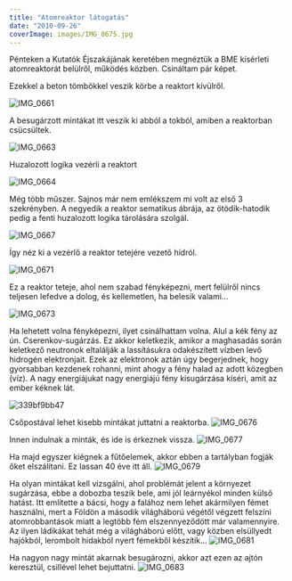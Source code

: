 ```yaml
---
title: "Atomreaktor látogatás"
date: "2010-09-26"
coverImage: images/IMG_0675.jpg
---
```


Pénteken a Kutatók Éjszakájának keretében megnéztük a BME kísérleti atomreaktorát belülről, működés közben. Csináltam pár képet.

Ezekkel a beton tömbökkel veszik körbe a reaktort kívülről.

![IMG_0661](images/IMG_0661-500x375.jpg "Ilyen beton cuccokkal veszik körbe a reaktort")

A besugárzott mintákat itt veszik ki abból a tokból, amiben a reaktorban csücsültek.

![IMG_0663](images/IMG_0663-500x375.jpg "Ebben a kamrában szerelik szedik ki a besugárzott mintákat a tokokból.")

Huzalozott logika vezérli a reaktort

![IMG_0664](images/IMG_0664-375x500.jpg "A reaktor huzalozott vezérlő logikája")

Még több műszer. Sajnos már nem emlékszem mi volt az első 3 szekrényben. A negyedik a reaktor sematikus ábrája, az ötödik-hatodik pedig a fenti huzalozott logika tárolására szolgál.

![IMG_0667](images/IMG_0667-375x500.jpg "Műszerek")

Így néz ki a vezérlő a reaktor tetejére vezető hídról.

![IMG_0671](images/IMG_0671-500x375.jpg "A vezérlőterem")

Ez a reaktor teteje, ahol nem szabad fényképezni, mert felülről nincs teljesen lefedve a dolog, és kellemetlen, ha belesik valami...

![IMG_0673](images/IMG_0673-375x500.jpg "A reaktor teteje")

Ha lehetett volna fényképezni, ilyet csinálhattam volna. Alul a kék fény az ún. Cserenkov-sugárzás. Ez akkor keletkezik, amikor a maghasadás során keletkező neutronok eltalálják a lassításukra odakészített vízben levő hidrogén elektronjait. Ezek az elektronok aztán úgy begerjednek, hogy gyorsabban kezdenek rohanni, mint ahogy a fény halad az adott közegben (víz). A nagy energiájukat nagy energiájú fény kisugárzása kíséri, amit az ember kéknek lát.

![339bf9bb47](images/339bf9bb47-500x375.jpg)

Csőpostával lehet kisebb mintákat juttatni a reaktorba. ![IMG_0676](images/IMG_0676-500x375.jpg "Ezeken a csöveken lehet mintákat juttatni a reaktora")

Innen indulnak a minták, és ide is érkeznek vissza. ![IMG_0677](images/IMG_0677-500x375.jpg "Innen indulnak és ide érkeznek a minták")

Ha majd egyszer kiégnek a fűtőelemek, akkor ebben a tartályban fogják őket elszálítani. Ez lassan 40 éve itt áll. ![IMG_0679](images/IMG_0679-375x500.jpg "Ha majd egyszer kiégnek a panelek, ebben fogják őket elszállítani")

Ha olyan mintákat kell vizsgálni, ahol problémát jelent a környezet sugárzása, ebbe a dobozba teszik bele, ami jól leárnyékol minden külső hatást. Itt említette a bácsi, hogy a falához nem lehet akármilyen fémet használni, mert a Földön a második világháború végétől végzett felszíni atomrobbantások miatt a legtöbb fém elszennyeződött már valamennyire. Az ilyen ládikákat tehát még a világháború előtt, vagy közben elsüllyedt hajókból, lerombolt hidakból nyert fémekből készítik... ![IMG_0681](images/IMG_0681-375x500.jpg)

Ha nagyon nagy mintát akarnak besugározni, akkor azt ezen az ajtón keresztül, csillével lehet bejuttatni. ![IMG_0683](images/IMG_0683-375x500.jpg "Nagy minták ki-be juttatására")
